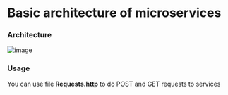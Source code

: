 # Basic architecture of microservices
### Architecture
![image](https://user-images.githubusercontent.com/60771374/170472138-daaf6f1a-a49f-44f2-8574-5c3e73ffa9e6.png)

### Usage
You can use file **Requests.http** to do POST and GET requests to services
